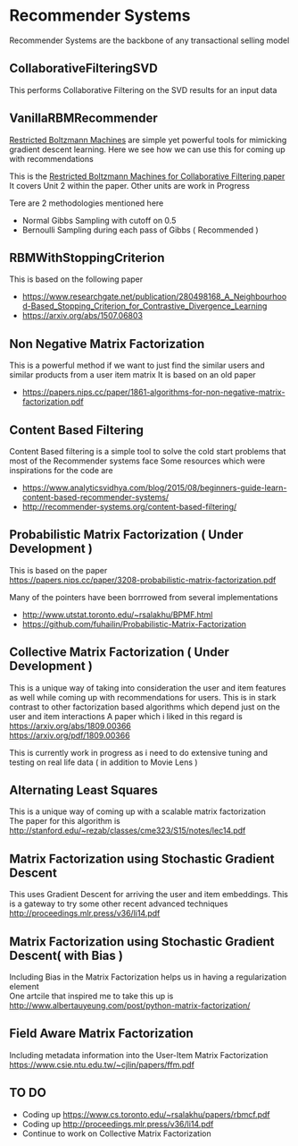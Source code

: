 # Recommender Systems 
Recommender Systems are the backbone of any transactional selling model

## CollaborativeFilteringSVD
This performs Collaborative Filtering on the SVD results for an input data

## VanillaRBMRecommender
[Restricted Boltzmann Machines](https://en.wikipedia.org/wiki/Restricted_Boltzmann_machine) are simple yet powerful tools for mimicking gradient descent learning. Here we see how we can use this for coming up with recommendations


This is the [Restricted Boltzmann Machines for Collaborative Filtering paper](https://www.cs.toronto.edu/~rsalakhu/papers/rbmcf.pdf)
It covers Unit 2 within the paper. Other units are work in Progress

Tere are 2 methodologies mentioned here
 - Normal Gibbs Sampling with cutoff on 0.5
 - Bernoulli Sampling during each pass of Gibbs ( Recommended )

## RBMWithStoppingCriterion
This is based on the following paper<br/>
 * https://www.researchgate.net/publication/280498168_A_Neighbourhood-Based_Stopping_Criterion_for_Contrastive_Divergence_Learning<br/>
 * https://arxiv.org/abs/1507.06803

## Non Negative Matrix Factorization
This is a powerful method if we want to just find the similar users and similar products from a user item matrix
It is based on an old paper
 * https://papers.nips.cc/paper/1861-algorithms-for-non-negative-matrix-factorization.pdf

## Content Based Filtering
Content Based filtering is a simple tool to solve the cold start problems that most of the Recommender systems face
Some resources which were inspirations for the code are
 * https://www.analyticsvidhya.com/blog/2015/08/beginners-guide-learn-content-based-recommender-systems/
 * http://recommender-systems.org/content-based-filtering/

## Probabilistic Matrix Factorization ( Under Development )
This is based on the paper <br/>
https://papers.nips.cc/paper/3208-probabilistic-matrix-factorization.pdf

Many of the pointers have been borrrowed from several implementations
 * http://www.utstat.toronto.edu/~rsalakhu/BPMF.html
 * https://github.com/fuhailin/Probabilistic-Matrix-Factorization


## Collective Matrix Factorization ( Under Development )
This is a unique way of taking into consideration the user and item features as well while coming up with recommendations for users. This is in stark contrast to other factorization based algorithms which depend just on the user and item interactions
A paper which i liked in this regard is </br>
https://arxiv.org/abs/1809.00366 </br>
https://arxiv.org/pdf/1809.00366

This is currently work in progress as i need to do extensive tuning and testing on real life data ( in addition to Movie Lens )

## Alternating Least Squares
This is a unique way of coming up with a scalable matrix factorization </br>
The paper for this algorithm is http://stanford.edu/~rezab/classes/cme323/S15/notes/lec14.pdf

## Matrix Factorization using Stochastic Gradient Descent
This uses Gradient Descent for arriving the user and item embeddings. This is a gateway to try some other recent advanced techniques
http://proceedings.mlr.press/v36/li14.pdf

## Matrix Factorization using Stochastic Gradient Descent( with Bias )
Including Bias in the Matrix Factorization helps us in having a regularization element </br>
One artcile that inspired me to take this up is </br>
http://www.albertauyeung.com/post/python-matrix-factorization/

## Field Aware Matrix Factorization
Including metadata information into the User-Item Matrix Factorization 
https://www.csie.ntu.edu.tw/~cjlin/papers/ffm.pdf


## TO DO
 - Coding up https://www.cs.toronto.edu/~rsalakhu/papers/rbmcf.pdf
 - Coding up http://proceedings.mlr.press/v36/li14.pdf
 - Continue to work on Collective Matrix Factorization
 
